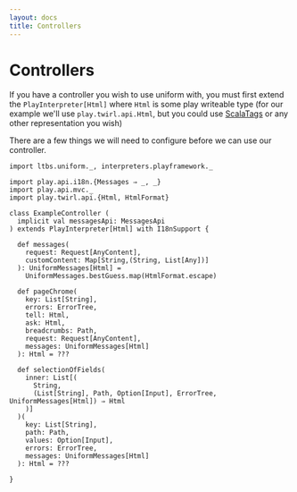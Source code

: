 ```yaml
---
layout: docs
title: Controllers
---
```


# Controllers

If you have a controller you wish to use uniform with, you must first
extend the `PlayInterpreter[Html]` where `Html` is some play writeable type
(for our example we'll use `play.twirl.api.Html`, but you could use
[ScalaTags](http://www.lihaoyi.com/scalatags/) or any other representation you wish)

There are a few things we will need to configure before we can use our
controller.

```tut:silent
import ltbs.uniform._, interpreters.playframework._

import play.api.i18n.{Messages ⇒ _, _}
import play.api.mvc._
import play.twirl.api.{Html, HtmlFormat}

class ExampleController (
  implicit val messagesApi: MessagesApi
) extends PlayInterpreter[Html] with I18nSupport {

  def messages(
    request: Request[AnyContent],
    customContent: Map[String,(String, List[Any])]
  ): UniformMessages[Html] =
    UniformMessages.bestGuess.map(HtmlFormat.escape)

  def pageChrome(
    key: List[String],
    errors: ErrorTree,
    tell: Html,
    ask: Html,
    breadcrumbs: Path,
    request: Request[AnyContent],
    messages: UniformMessages[Html]
  ): Html = ???

  def selectionOfFields(
    inner: List[(
      String,
      (List[String], Path, Option[Input], ErrorTree, UniformMessages[Html]) ⇒ Html
    )]
  )(
    key: List[String],
    path: Path,
    values: Option[Input],
    errors: ErrorTree,
    messages: UniformMessages[Html]
  ): Html = ???

}
```
